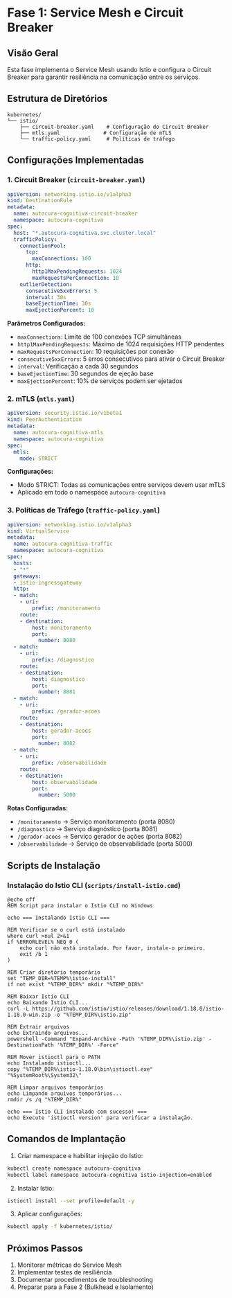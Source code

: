 # Fase 1: Service Mesh e Circuit Breaker

## Visão Geral
Esta fase implementa o Service Mesh usando Istio e configura o Circuit Breaker para garantir resiliência na comunicação entre os serviços.

## Estrutura de Diretórios
```
kubernetes/
└── istio/
    ├── circuit-breaker.yaml    # Configuração do Circuit Breaker
    ├── mtls.yaml              # Configuração de mTLS
    └── traffic-policy.yaml     # Políticas de tráfego
```

## Configurações Implementadas

### 1. Circuit Breaker (`circuit-breaker.yaml`)
```yaml
apiVersion: networking.istio.io/v1alpha3
kind: DestinationRule
metadata:
  name: autocura-cognitiva-circuit-breaker
  namespace: autocura-cognitiva
spec:
  host: "*.autocura-cognitiva.svc.cluster.local"
  trafficPolicy:
    connectionPool:
      tcp:
        maxConnections: 100
      http:
        http1MaxPendingRequests: 1024
        maxRequestsPerConnection: 10
    outlierDetection:
      consecutive5xxErrors: 5
      interval: 30s
      baseEjectionTime: 30s
      maxEjectionPercent: 10
```

**Parâmetros Configurados:**
- `maxConnections`: Limite de 100 conexões TCP simultâneas
- `http1MaxPendingRequests`: Máximo de 1024 requisições HTTP pendentes
- `maxRequestsPerConnection`: 10 requisições por conexão
- `consecutive5xxErrors`: 5 erros consecutivos para ativar o Circuit Breaker
- `interval`: Verificação a cada 30 segundos
- `baseEjectionTime`: 30 segundos de ejeção base
- `maxEjectionPercent`: 10% de serviços podem ser ejetados

### 2. mTLS (`mtls.yaml`)
```yaml
apiVersion: security.istio.io/v1beta1
kind: PeerAuthentication
metadata:
  name: autocura-cognitiva-mtls
  namespace: autocura-cognitiva
spec:
  mtls:
    mode: STRICT
```

**Configurações:**
- Modo STRICT: Todas as comunicações entre serviços devem usar mTLS
- Aplicado em todo o namespace `autocura-cognitiva`

### 3. Políticas de Tráfego (`traffic-policy.yaml`)
```yaml
apiVersion: networking.istio.io/v1alpha3
kind: VirtualService
metadata:
  name: autocura-cognitiva-traffic
  namespace: autocura-cognitiva
spec:
  hosts:
  - "*"
  gateways:
  - istio-ingressgateway
  http:
  - match:
    - uri:
        prefix: /monitoramento
    route:
    - destination:
        host: monitoramento
        port:
          number: 8080
  - match:
    - uri:
        prefix: /diagnostico
    route:
    - destination:
        host: diagnostico
        port:
          number: 8081
  - match:
    - uri:
        prefix: /gerador-acoes
    route:
    - destination:
        host: gerador-acoes
        port:
          number: 8082
  - match:
    - uri:
        prefix: /observabilidade
    route:
    - destination:
        host: observabilidade
        port:
          number: 5000
```

**Rotas Configuradas:**
- `/monitoramento` → Serviço monitoramento (porta 8080)
- `/diagnostico` → Serviço diagnóstico (porta 8081)
- `/gerador-acoes` → Serviço gerador de ações (porta 8082)
- `/observabilidade` → Serviço de observabilidade (porta 5000)

## Scripts de Instalação

### Instalação do Istio CLI (`scripts/install-istio.cmd`)
```batch
@echo off
REM Script para instalar o Istio CLI no Windows

echo === Instalando Istio CLI ===

REM Verificar se o curl está instalado
where curl >nul 2>&1
if %ERRORLEVEL% NEQ 0 (
    echo curl não está instalado. Por favor, instale-o primeiro.
    exit /b 1
)

REM Criar diretório temporário
set "TEMP_DIR=%TEMP%\istio-install"
if not exist "%TEMP_DIR%" mkdir "%TEMP_DIR%"

REM Baixar Istio CLI
echo Baixando Istio CLI...
curl -L https://github.com/istio/istio/releases/download/1.18.0/istio-1.18.0-win.zip -o "%TEMP_DIR%\istio.zip"

REM Extrair arquivos
echo Extraindo arquivos...
powershell -Command "Expand-Archive -Path '%TEMP_DIR%\istio.zip' -DestinationPath '%TEMP_DIR%' -Force"

REM Mover istioctl para o PATH
echo Instalando istioctl...
copy "%TEMP_DIR%\istio-1.18.0\bin\istioctl.exe" "%SystemRoot%\System32\"

REM Limpar arquivos temporários
echo Limpando arquivos temporários...
rmdir /s /q "%TEMP_DIR%"

echo === Istio CLI instalado com sucesso! ===
echo Execute 'istioctl version' para verificar a instalação.
```

## Comandos de Implantação

1. Criar namespace e habilitar injeção do Istio:
```bash
kubectl create namespace autocura-cognitiva
kubectl label namespace autocura-cognitiva istio-injection=enabled
```

2. Instalar Istio:
```bash
istioctl install --set profile=default -y
```

3. Aplicar configurações:
```bash
kubectl apply -f kubernetes/istio/
```

## Próximos Passos
1. Monitorar métricas do Service Mesh
2. Implementar testes de resiliência
3. Documentar procedimentos de troubleshooting
4. Preparar para a Fase 2 (Bulkhead e Isolamento) 